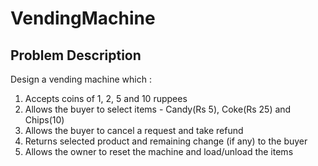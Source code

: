 # VendingMachine
## Problem Description

Design a vending machine which :
1) Accepts coins of 1, 2, 5 and 10 ruppees 
2) Allows the buyer to select items - Candy(Rs 5), Coke(Rs 25) and Chips(10)
3) Allows the buyer to cancel a request and take refund
4) Returns selected product and remaining change (if any) to the buyer
5) Allows the owner to reset the machine and load/unload the items

